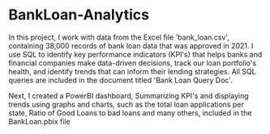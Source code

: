 # BankLoan-Analytics

In this project, I work with data from the Excel file 'bank_loan.csv', containing 38,000 records of bank loan data that was approved in 2021. I use SQL to identify key performance indicators (KPI's) that helps banks and financial companies make data-driven decisions, track our loan portfolio's health, and identify trends that can inform their lending strategies.
All SQL queries are included in the document titled 'Bank Loan Query Doc'. 

Next, I created a PowerBI dashboard, Summarizing KPI's and displaying trends using graphs and charts, such as the total loan applications per state, Ratio of Good Loans to bad loans and many others, included in the BankLoan.pbix file
